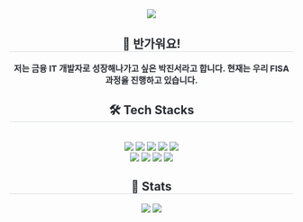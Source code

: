 <div align= "center">
    <img src="https://capsule-render.vercel.app/api?type=waving&color=0:f9dddd,100:eee1f9&height=240&text=Hi,%20I'm%20Jinseo%20Park&animation=fadeIn&fontColor=ffffff&fontSize=60" />
    </div>
    <div align= "center"> 
    <h2 style="border-bottom: 1px solid #d8dee4; color: #282d33;"> 🙌 반가워요! </h2>  
    <div style="font-weight: 700; font-size: 15px; text-align: center; color: #282d33;"> 저는 금융 IT 개발자로 성장해나가고 싶은 박진서라고 합니다. 현재는 우리 FISA 과정을 진행하고 있습니다. </div> 
    </div>
    <div align= "center">
    <h2 style="border-bottom: 1px solid #d8dee4; color: #282d33;"> 🛠️ Tech Stacks </h2> <br> 
    <div style="margin: 0 auto; text-align: center;" align= "center"> <img src="https://img.shields.io/badge/C-A8B9CC?style=plastic&logo=C&logoColor=white">
          <img src="https://img.shields.io/badge/Docker-2496ED?style=plastic&logo=Docker&logoColor=white">
          <img src="https://img.shields.io/badge/Elasticsearch-005571?style=plastic&logo=Elasticsearch&logoColor=white">
          <img src="https://img.shields.io/badge/Github-181717?style=plastic&logo=Github&logoColor=white">
          <img src="https://img.shields.io/badge/Java-007396?style=plastic&logo=Java&logoColor=white">
          <br/><img src="https://img.shields.io/badge/MySQL-4479A1?style=plastic&logo=MySQL&logoColor=white">
          <img src="https://img.shields.io/badge/Python-3776AB?style=plastic&logo=Python&logoColor=white">
          <img src="https://img.shields.io/badge/PyTorch-EE4C2C?style=plastic&logo=PyTorch&logoColor=white">
          <img src="https://img.shields.io/badge/Tensorflow-FF6F00?style=plastic&logo=Tensorflow&logoColor=white">
          </div>
    </div>
    <div align= "center"> 
    <h2 style="border-bottom: 1px solid #d8dee4; color: #282d33;"> 🏅 Stats </h2> <div align= "center"> <img src="https://github-readme-stats.vercel.app/api?username=saesongtree&bg_color=60,f5e0e0,dbe2f5&title_color=000000&text_color=000000"
         /> <img src="https://github-readme-stats.vercel.app/api/top-langs/?username=saesongtree&layout=compact&bg_color=60,f5e0e0,dbe2f5&title_color=000000&text_color=000000"
           /> </div> 
    </div>
    
